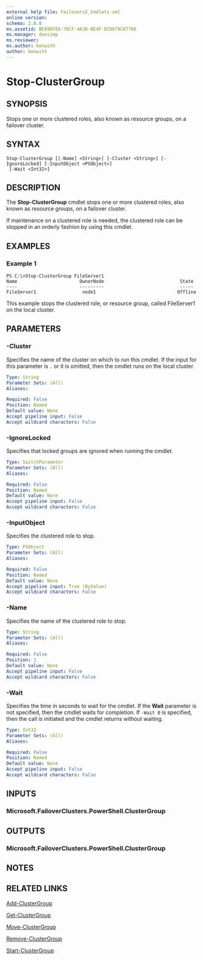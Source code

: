 ```yaml
---
external help file: Failoverv2_Cmdlets.xml
online version: 
schema: 2.0.0
ms.assetid: BE89DFE6-70CF-4A30-BE4F-DC8679C8776E
ms.manager: dansimp
ms.reviewer:
ms.author: kenwith
author: kenwith
---
```


# Stop-ClusterGroup

## SYNOPSIS
Stops one or more clustered roles, also known as resource groups, on a failover cluster.

## SYNTAX

```
Stop-ClusterGroup [[-Name] <String>] [-Cluster <String>] [-IgnoreLocked] [-InputObject <PSObject>]
 [-Wait <Int32>]
```

## DESCRIPTION
The **Stop-ClusterGroup** cmdlet stops one or more clustered roles, also known as resource groups, on a failover cluster.

If maintenance on a clustered role is needed, the clustered role can be stopped in an orderly fashion by using this cmdlet.

## EXAMPLES

### Example 1
```
PS C:\>Stop-ClusterGroup FileServer1
Name                       OwnerNode                            State 
----                       ---------                            ----- 
FileServer1                 node1                              Offline
```

This example stops the clustered role, or resource group, called FileServer1 on the local cluster.

## PARAMETERS

### -Cluster
Specifies the name of the cluster on which to run this cmdlet.
If the input for this parameter is `.` or it is omitted, then the cmdlet runs on the local cluster.

```yaml
Type: String
Parameter Sets: (All)
Aliases: 

Required: False
Position: Named
Default value: None
Accept pipeline input: False
Accept wildcard characters: False
```

### -IgnoreLocked
Specifies that locked groups are ignored when running the cmdlet.

```yaml
Type: SwitchParameter
Parameter Sets: (All)
Aliases: 

Required: False
Position: Named
Default value: None
Accept pipeline input: False
Accept wildcard characters: False
```

### -InputObject
Specifies the clustered role to stop.

```yaml
Type: PSObject
Parameter Sets: (All)
Aliases: 

Required: False
Position: Named
Default value: None
Accept pipeline input: True (ByValue)
Accept wildcard characters: False
```

### -Name
Specifies the name of the clustered role to stop.

```yaml
Type: String
Parameter Sets: (All)
Aliases: 

Required: False
Position: 1
Default value: None
Accept pipeline input: False
Accept wildcard characters: False
```

### -Wait
Specifies the time in seconds to wait for the cmdlet.
If the **Wait** parameter is not specified, then the cmdlet waits for completion.
If `-Wait 0` is specified, then the call is initiated and the cmdlet returns without waiting.

```yaml
Type: Int32
Parameter Sets: (All)
Aliases: 

Required: False
Position: Named
Default value: None
Accept pipeline input: False
Accept wildcard characters: False
```

## INPUTS

### Microsoft.FailoverClusters.PowerShell.ClusterGroup

## OUTPUTS

### Microsoft.FailoverClusters.PowerShell.ClusterGroup

## NOTES

## RELATED LINKS

[Add-ClusterGroup](./Add-ClusterGroup.md)

[Get-ClusterGroup](./Get-ClusterGroup.md)

[Move-ClusterGroup](./Move-ClusterGroup.md)

[Remove-ClusterGroup](./Remove-ClusterGroup.md)

[Start-ClusterGroup](./Start-ClusterGroup.md)

